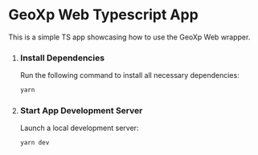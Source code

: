 # GeoXp Web Typescript App

This is a simple TS app showcasing how to use the GeoXp Web wrapper.

1. ### **Install Dependencies**  
   Run the following command to install all necessary dependencies:  
   ```bash
   yarn
   ```

2. ### **Start App Development Server**  
   Launch a local development server:  
   ```bash
   yarn dev
   ```